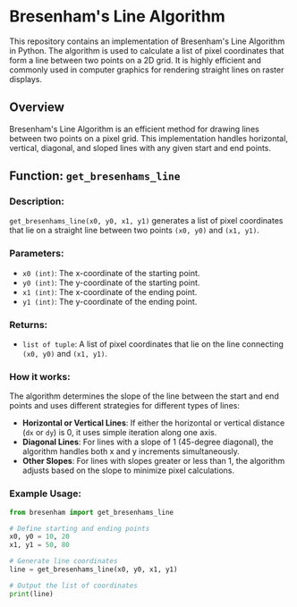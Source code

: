 # Bresenham's Line Algorithm

This repository contains an implementation of Bresenham's Line Algorithm in Python. The algorithm is used to calculate a list of pixel coordinates that form a line between two points on a 2D grid. It is highly efficient and commonly used in computer graphics for rendering straight lines on raster displays.

## Overview

Bresenham's Line Algorithm is an efficient method for drawing lines between two points on a pixel grid. This implementation handles horizontal, vertical, diagonal, and sloped lines with any given start and end points.

## Function: `get_bresenhams_line`

### Description:
`get_bresenhams_line(x0, y0, x1, y1)` generates a list of pixel coordinates that lie on a straight line between two points `(x0, y0)` and `(x1, y1)`.

### Parameters:
- `x0 (int)`: The x-coordinate of the starting point.
- `y0 (int)`: The y-coordinate of the starting point.
- `x1 (int)`: The x-coordinate of the ending point.
- `y1 (int)`: The y-coordinate of the ending point.

### Returns:
- `list of tuple`: A list of pixel coordinates that lie on the line connecting `(x0, y0)` and `(x1, y1)`.

### How it works:
The algorithm determines the slope of the line between the start and end points and uses different strategies for different types of lines:
- **Horizontal or Vertical Lines**: If either the horizontal or vertical distance (`dx` or `dy`) is 0, it uses simple iteration along one axis.
- **Diagonal Lines**: For lines with a slope of 1 (45-degree diagonal), the algorithm handles both x and y increments simultaneously.
- **Other Slopes**: For lines with slopes greater or less than 1, the algorithm adjusts based on the slope to minimize pixel calculations.

### Example Usage:
```python
from bresenham import get_bresenhams_line

# Define starting and ending points
x0, y0 = 10, 20
x1, y1 = 50, 80

# Generate line coordinates
line = get_bresenhams_line(x0, y0, x1, y1)

# Output the list of coordinates
print(line)
